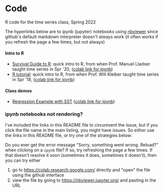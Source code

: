 # Code

R code for the time series class, Spring 2022

The hyperlinks below are to ipynb (jupyter) notebooks using [nbviewer](https://nbviewer.jupyter.org) since github's default markdown interpreter doesn't always work (it often works if you refresh the page a few times, but not always)

#### Intro to R
- [Survival Guide to R](https://nbviewer.jupyter.org/github/stephenbeckr/time-series-class/blob/main/Code/SurvivalGuideToR_R.ipynb): quick intro to R, from when Prof. Manuel Lladser taught time series in Spr '20, ([colab link for ipynb](https://colab.research.google.com/github/stephenbeckr/time-series-class/blob/main/Code/SurvivalGuideToR_R.ipynb))
- [R tutorial](https://nbviewer.jupyter.org/github/stephenbeckr/time-series-class/blob/main/Code/R_tutorial.ipynb): quick intro to R, from when Prof. Will Kleiber taught time series in Spr '18, ([colab link for ipynb](https://colab.research.google.com/github/stephenbeckr/time-series-class/blob/main/Code/R_tutorial.ipynb))

#### Class demos
- [Regression Example with SST](https://nbviewer.jupyter.org/github/stephenbeckr/time-series-class/blob/main/Code/RegressionExample.ipynb.ipynb) ([colab link for ipynb](https://colab.research.google.com/github/stephenbeckr/time-series-class/blob/main/Code/RegressionExample.ipynb.ipynb))


### ipynb notebooks not rendering?
I've included the links in this README file to circumvent the issue, but if you click the file name in the main listing, you might have issues. So either use the links in this README file, or try one of the strategies below:

Do you ever get the error message "Sorry, something went wrong. Reload?" when clicking on a `ipynb` file? If so, try refreshing the page a few times. If that doesn't resolve it soon (sometimes it does, sometimes it doesn't), then you can try either
1. go to <https://colab.research.google.com/> directly and "open" the file using the github interface
2. view the file by going to <https://nbviewer.jupyter.org/> and pasting in the URL

